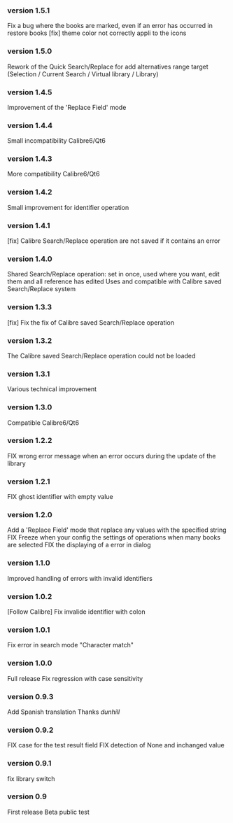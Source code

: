 ### version 1.5.1
Fix a bug where the books are marked, even if an error has occurred in restore books
[fix] theme color not correctly appli to the icons

### version 1.5.0
Rework of the Quick Search/Replace for add alternatives range target (Selection / Current Search / Virtual library / Library)

### version 1.4.5
Improvement of the 'Replace Field' mode

### version 1.4.4
Small incompatibility Calibre6/Qt6

### version 1.4.3
More compatibility Calibre6/Qt6

### version 1.4.2
Small improvement for identifier operation

### version 1.4.1
[fix] Calibre Search/Replace operation are not saved if it contains an error

### version 1.4.0
Shared Search/Replace operation: set in once, used where you want, edit them and all reference has edited
Uses and compatible with Calibre saved Search/Replace system

### version 1.3.3
[fix] Fix the fix of Calibre saved Search/Replace operation

### version 1.3.2
The Calibre saved Search/Replace operation could not be loaded

### version 1.3.1
Various technical improvement

### version 1.3.0
Compatible Calibre6/Qt6

### version 1.2.2
FIX wrong error message when an error occurs during the update of the library

### version 1.2.1
FIX ghost identifier with empty value

### version 1.2.0
Add a 'Replace Field' mode that replace any values with the specified string
FIX Freeze when your config the settings of operations when many books are selected
FIX the displaying of a error in dialog

### version 1.1.0
Improved handling of errors with invalid identifiers

### version 1.0.2
[Follow Calibre] Fix invalide identifier with colon

### version 1.0.1
Fix error in search mode "Character match"

### version 1.0.0
Full release
Fix regression with case sensitivity

### version 0.9.3
Add Spanish translation
Thanks *dunhill*

### version 0.9.2
FIX case for the test result field
FIX detection of None and inchanged value

### version 0.9.1
fix library switch

### version 0.9
First release
Beta public test